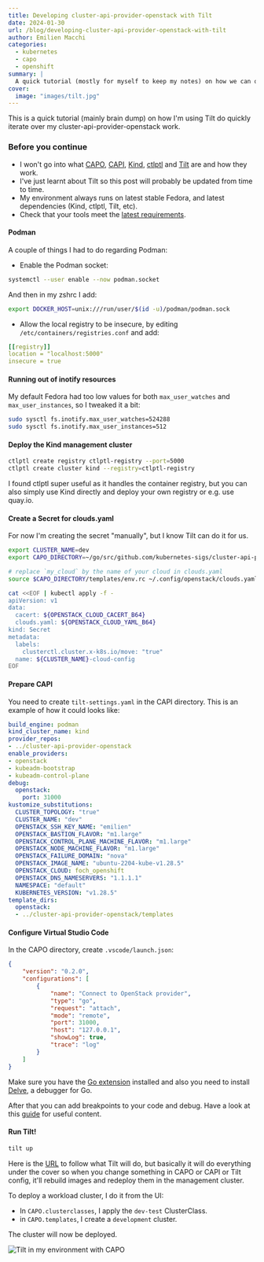 ```yaml
---
title: Developing cluster-api-provider-openstack with Tilt
date: 2024-01-30
url: /blog/developing-cluster-api-provider-openstack-with-tilt
author: Emilien Macchi
categories:
  - kubernetes
  - capo
  - openshift
summary: |
  A quick tutorial (mostly for myself to keep my notes) on how we can quickly iterate in CAPO by using Tilt.
cover:
  image: "images/tilt.jpg"
---
```


This is a quick tutorial (mainly brain dump) on how I'm using Tilt do quickly iterate over my cluster-api-provider-openstack work.

<!--more-->

### Before you continue

* I won't go into what [CAPO](https://github.com/kubernetes-sigs/cluster-api-provider-openstack), [CAPI](https://github.com/kubernetes-sigs/cluster-api), [Kind](https://kind.sigs.k8s.io), [ctlptl](https://github.com/tilt-dev/ctlptl) and [Tilt](https://tilt.dev) are and how they work.
* I've just learnt about Tilt so this post will probably be updated from time to time.
* My environment always runs on latest stable Fedora, and latest dependencies (Kind, ctlptl, Tilt, etc).
* Check that your tools meet the [latest requirements](https://cluster-api.sigs.k8s.io/developer/tilt#prerequisites).

#### Podman

A couple of things I had to do regarding Podman:

* Enable the Podman socket:

```bash
systemctl --user enable --now podman.socket
```

And then in my zshrc I add:
```bash
export DOCKER_HOST=unix:///run/user/$(id -u)/podman/podman.sock
```

* Allow the local registry to be insecure, by editing `/etc/containers/registries.conf` and add:

```yaml
[[registry]]
location = "localhost:5000"
insecure = true
```


#### Running out of inotify resources

My default Fedora had too low values for both `max_user_watches` and `max_user_instances`, so I tweaked it a bit:
```bash
sudo sysctl fs.inotify.max_user_watches=524288
sudo sysctl fs.inotify.max_user_instances=512
```

#### Deploy the Kind management cluster

```bash
ctlptl create registry ctlptl-registry --port=5000
ctlptl create cluster kind --registry=ctlptl-registry
```

I found ctlptl super useful as it handles the container registry, but you can also simply use Kind directly and deploy your own registry or e.g. use quay.io.

#### Create a Secret for clouds.yaml

For now I'm creating the secret "manually", but I know Tilt can do it for us.

```bash
export CLUSTER_NAME=dev
export CAPO_DIRECTORY=~/go/src/github.com/kubernetes-sigs/cluster-api-provider-openstack

# replace `my_cloud` by the name of your cloud in clouds.yaml
source $CAPO_DIRECTORY/templates/env.rc ~/.config/openstack/clouds.yaml my_cloud

cat <<EOF | kubectl apply -f -
apiVersion: v1
data:
  cacert: ${OPENSTACK_CLOUD_CACERT_B64}
  clouds.yaml: ${OPENSTACK_CLOUD_YAML_B64}
kind: Secret
metadata:
  labels:
    clusterctl.cluster.x-k8s.io/move: "true"
  name: ${CLUSTER_NAME}-cloud-config
EOF
```

#### Prepare CAPI

You need to create `tilt-settings.yaml` in the CAPI directory.
This is an example of how it could looks like:

```yaml
build_engine: podman
kind_cluster_name: kind
provider_repos:
- ../cluster-api-provider-openstack
enable_providers:
- openstack
- kubeadm-bootstrap
- kubeadm-control-plane
debug:
  openstack:
    port: 31000
kustomize_substitutions:
  CLUSTER_TOPOLOGY: "true"
  CLUSTER_NAME: "dev"
  OPENSTACK_SSH_KEY_NAME: "emilien"
  OPENSTACK_BASTION_FLAVOR: "m1.large"
  OPENSTACK_CONTROL_PLANE_MACHINE_FLAVOR: "m1.large"
  OPENSTACK_NODE_MACHINE_FLAVOR: "m1.large"
  OPENSTACK_FAILURE_DOMAIN: "nova"
  OPENSTACK_IMAGE_NAME: "ubuntu-2204-kube-v1.28.5"
  OPENSTACK_CLOUD: foch_openshift
  OPENSTACK_DNS_NAMESERVERS: "1.1.1.1"
  NAMESPACE: "default"
  KUBERNETES_VERSION: "v1.28.5"
template_dirs:
  openstack:
  - ../cluster-api-provider-openstack/templates
```

#### Configure Virtual Studio Code

In the CAPO directory, create `.vscode/launch.json`:

```json
{
    "version": "0.2.0",
    "configurations": [
        {
            "name": "Connect to OpenStack provider",
            "type": "go",
            "request": "attach",
            "mode": "remote",
            "port": 31000,
            "host": "127.0.0.1",
            "showLog": true,
            "trace": "log"
        }
    ]
}
```

Make sure you have the [Go extension](https://marketplace.visualstudio.com/items?itemName=golang.Go) installed and
also you need to install [Delve](https://github.com/go-delve/delve/tree/master/Documentation/installation), a debugger for Go.

After that you can add breakpoints to your code and debug. Have a look at this [guide](https://www.digitalocean.com/community/tutorials/debugging-go-code-with-visual-studio-code) for useful content.

#### Run Tilt!

```bash
tilt up
```

Here is the [URL](http://localhost:10350) to follow what Tilt will do, but basically it will do everything under the cover so
when you change something in CAPO or CAPI or Tilt config, it'll rebuild images and redeploy them in the management cluster.

To deploy a workload cluster, I do it from the UI:
* In `CAPO.clusterclasses`, I apply the `dev-test` ClusterClass.
* in `CAPO.templates`, I create a `development` cluster.

The cluster will now be deployed.

![Tilt in my environment with CAPO](/images/tilt-capo.png)
